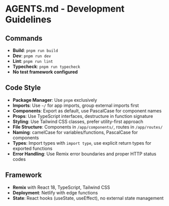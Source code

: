# AGENTS.md - Development Guidelines

## Commands

- **Build**: `pnpm run build`
- **Dev**: `pnpm run dev`
- **Lint**: `pnpm run lint`
- **Typecheck**: `pnpm run typecheck`
- **No test framework configured**

## Code Style

- **Package Manager**: Use `pnpm` exclusively
- **Imports**: Use `~/` for app imports, group external imports first
- **Components**: Export as default, use PascalCase for component names
- **Props**: Use TypeScript interfaces, destructure in function signature
- **Styling**: Use Tailwind CSS classes, prefer utility-first approach
- **File Structure**: Components in `/app/components/`, routes in `/app/routes/`
- **Naming**: camelCase for variables/functions, PascalCase for components
- **Types**: Import types with `import type`, use explicit return types for exported functions
- **Error Handling**: Use Remix error boundaries and proper HTTP status codes

## Framework

- **Remix** with React 18, TypeScript, Tailwind CSS
- **Deployment**: Netlify with edge functions
- **State**: React hooks (useState, useEffect), no external state management
